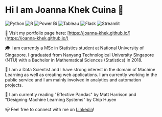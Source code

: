 # Hi I am Joanna Khek Cuina :wave:
![Python](https://img.shields.io/badge/python-3670A0?style=for-the-badge&logo=python&logoColor=ffdd54)
![R](https://img.shields.io/badge/r-%23276DC3.svg?style=for-the-badge&logo=r&logoColor=white)
![Power Bi](https://img.shields.io/badge/power_bi-F2C811?style=for-the-badge&logo=powerbi&logoColor=black)
![Tableau](https://img.shields.io/badge/Tableau-%231877F2.svg?style=for-the-badge&logo=Tableau&logoColor=white)
![Flask](https://img.shields.io/badge/flask-%23000.svg?style=for-the-badge&logo=flask&logoColor=white)
![Streamlit](https://img.shields.io/badge/streamlit-f64363?style=for-the-badge&logo=streamlit&logoColor=white)

:scroll: Visit my portfolio page here: [https://joanna-khek.github.io/](https://joanna-khek.github.io/)

:mortar_board: I am currently a MSc in Statistics student at National University of Singapore. I graduated from Nanyang Technological University Singapore (NTU) with a Bachelor in Mathematical Sciences (Statistics) in 2018. 

:love_hotel: I am a Data Scientist and I have strong interest in the domain of Machine Learning as well as creating web applications. I am currently working in the public service and I am mainly involved in analytics and automation projects. 

:green_book: I am currently reading "Effective Pandas" by Matt Harrison and "Designing Machine Learning Systems" by Chip Huyen

:mailbox_closed: Feel free to connect with me on [Linkedin](https://www.linkedin.com/in/joannakhek/)!
